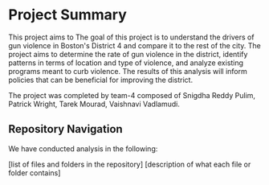 
# Project Summary
This project aims to The goal of this project is to understand the drivers of gun violence in Boston's District 4 and compare it to the rest of the city. The project aims to determine the rate of gun violence in the district, identify patterns in terms of location and type of violence, and analyze existing programs meant to curb violence. The results of this analysis will inform policies that can be beneficial for improving the district. 

The project was completed by team-4 composed of Snigdha Reddy Pulim, Patrick Wright, Tarek Mourad, Vaishnavi Vadlamudi.


## Repository Navigation
We have conducted analysis in the following:

[list of files and folders in the repository]
[description of what each file or folder contains]

